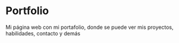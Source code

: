 # Portfolio
Mi página web con mi portafolio, donde se puede ver mis proyectos, habilidades, contacto y demás
